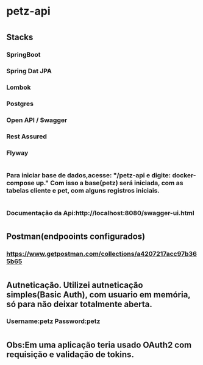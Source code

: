# petz-api
#
## Stacks
### SpringBoot
### Spring Dat JPA
### Lombok
### Postgres
### Open API / Swagger
### Rest Assured
### Flyway
#
### Para iniciar base de dados,acesse: "/petz-api e digite: docker-compose up." Com isso a base(petz) será iniciada, com as tabelas cliente e pet, com alguns registros iniciais.
#
### Documentação da Api:http://localhost:8080/swagger-ui.html
#
## Postman(endpooints configurados)
### https://www.getpostman.com/collections/a4207217acc97b365b65
#
## Autneticação. Utilizei autneticação simples(Basic Auth), com usuario em memória, só para não deixar totalmente aberta.
### Username:petz Password:petz
#
## Obs:Em uma aplicação teria usado OAuth2 com requisição e validação de tokins.
